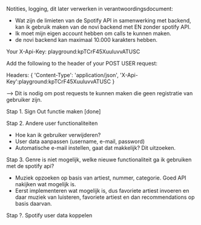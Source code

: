 
Notities, logging, dit later verwerken in verantwoordingsdocument: 
- Wat zijn de limieten van de Spotify API in samenwerking met backend, kan ik gebruik maken van de novi backend met EN zonder spotify API. 
- Ik moet mijn eigen account hebben om calls te kunnen maken. 
- de novi backend kan maximaal 10.000 karakters hebben. 


Your X-Api-Key: playground:kpTCrF45XuuluvvATUSC

Add the following to the header of your POST USER request:

Headers: {
'Content-Type': 'application/json',
'X-Api-Key':playground:kpTCrF45XuuluvvATUSC
} 

--> Dit is nodig om post requests te kunnen maken die geen registratie van gebruiker zijn. 

Stap 1. Sign Out functie maken [done]

Stap 2. Andere user functionaliteiten
- Hoe kan ik gebruiker verwijderen?
- User data aanpassen (username, e-mail, password)
- Automatische e-mail instellen, gaat dat makkelijk? Dit uitzoeken.

Stap 3. Genre is niet mogelijk, welke nieuwe functionaliteit ga ik gebruiken met de spotify api?
- Muziek opzoeken op basis van artiest, nummer, categorie. Goed API nakijken wat mogelijk is.
- Eerst implementeren wat mogelijk is, dus favoriete artiest invoeren en daar muziek van luisteren, favoriete artiest en dan recommendations op basis daarvan. 

Stap ?. Spotify user data koppelen


